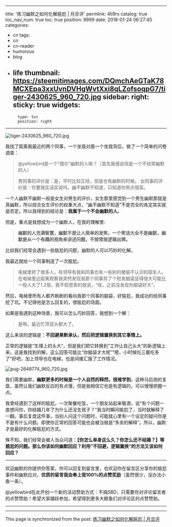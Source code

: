 
---
title: '练习幽默之如何化解尴尬 | 月旦评'
permlink: 4ti9rs
catalog: true
toc_nav_num: true
toc: true
position: 9999
date: 2018-01-24 06:27:45
categories:
- cn
tags:
- cn
- cn-reader
- humorous
- blog
- life
thumbnail: https://steemitimages.com/DQmchAeGTaK78MCXEpa3xxUvnDVHgWvtXxi8qLZofsoqpG7/tiger-2430625_960_720.jpg
sidebar:
    right:
        sticky: true
widgets:
    -
        type: toc
        position: right
---


![tiger-2430625_960_720.jpg](https://steemitimages.com/DQmchAeGTaK78MCXEpa3xxUvnDVHgWvtXxi8qLZofsoqpG7/tiger-2430625_960_720.jpg)

我找了距离我最近的两个同事，一个坐我对面一个坐我背后，做了一个简单的问卷调查：

>@yellowbird是一个“偶尔”幽默的人嘛？（首先我很自信是一个不经常幽默的人）
>
>男同事的评价是：是，平时比较正经，但是也有幽默的时候。
>女同事的评价是：你要我实话实说吗，幽不幽默不知道，只知道你笑点很高。

一个人幽默不幽默一般是女生对男生的评价，女生那里感觉到一个男生幽默那就是真幽默，所以综合女生评价的权重大点，“幽不幽默不知道”不是完全的肯定其实就是否定。所以我得到的结论是：**我属于一个不会幽默的人**。

但是，重点是我想成为一个幽默人，在我的理解里:
>**幽默的人充满智慧，幽默不是让人简单的发笑，一个笑话大全不是幽默，幽默是从一个有趣的视角来讲述问题，不按常规逻辑出牌。**

比如我们经常会遇到一些尴尬的问题，幽默的人可以巧妙的化解。

我最近就给一个同事制造了一次尴尬。
>电梯里挤了很多人，有领导有我和同事也有一些别的楼层不认识的陌生人。在电梯里近距离观察我突然发现我那个同事剪了个短发脑袋显得很大可能比一般人大了1.2倍，我不假思索的就说，“哇，之前没发现你脑袋好大”。

然后，电梯里所有人都齐刷刷的看向我那个同事的脑袋，好尴尬，我成功的给同事挖了坑。不记得他是怎么回复的，很尴尬的场面。

如果是我遇到这种场景，我可以怎么巧妙回答，我想到一个解：
>是啊，最近忙项目头都大了。

这么来说的逻辑是：**不回避果断承认，然后把逻辑置换到其它事情上。**

正常的逻辑是“生理上的头大”，但是我们把它转换到“工作让自己头大”的新逻辑上来。这是我找到的解，这么回答可能比“你脑袋才大呢”“嗯，小时候吃三鹿吃多了”好吧，加上领导也在电梯，也是间接汇报了工作情况。

![pug-2648774_960_720.jpg](https://steemitimages.com/DQmeC43vtZdfS5EnY8HRvojr3sAKE1CArrcFymkwWpuXcE9/pug-2648774_960_720.jpg)

我们需要幽默，**幽默更多的时候是一个人自然的释然，很难学到**。这种马后炮的复盘，虽然让我们幽默反应的有点慢，但是我相信它也是有逻辑的，可以慢慢把握一点。

我曾经遇到了这样的尴尬，一次聚餐吃饭，一个朋友站起来敬酒，说“有个问题一直想问你，你结婚几年了为什么还没生孩子？”我当时瞬间尴尬了，当时就解释了一翻。事后复盘这件事，当别人问这个问题时，可能就心里有一个设定的疑问你是不是有什么问题。即使你正常的回答可能也会被当做是“多余的解释”。所以，幽默才是最好的化解尴尬的方式。

殊不知，我们经常会被人当众问道：**【你怎么单身这么久？你怎么还不结婚？】等尴尬的问题。那么你该如何幽默回应？利用“不回避，逻辑置换”的方法又该如何回应？**

---

欢迎幽默的你提供你答案，你可以回复到留言里，也欢迎你在留言区分享你的尴尬事件和幽默应对，**优质的留言我会奉上我100%的点赞奖励**（虽然很少，没办法小鱼一条）。

@yellowbird在此开创一个新的活动赞助方式：不捐SBD，只需要你对评论留言者的点赞赞助！希望大家踊跃参加，希望得到更多大鲸鱼们对评论区的点赞赞助。

---

- - -

This page is synchronized from the post: [练习幽默之如何化解尴尬 | 月旦评](https://steemit.com/@yellowbird/4ti9rs)
